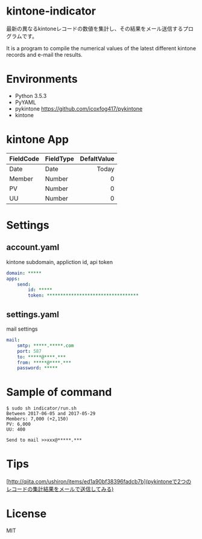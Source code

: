 # kintone-indicator

最新の異なるkintoneレコードの数値を集計し、その結果をメール送信するプログラムです。

It is a program to compile the numerical values of the latest different kintone records and e-mail the results.

# Environments

- Python 3.5.3
- PyYAML
- pykintone https://github.com/icoxfog417/pykintone
- kintone

# kintone App

| FieldCode       | FieldType       | DefaltValue          |
|:----------------|:----------------|---------------------:|
| Date            | Date            |                Today |
| Member          | Number          |                    0 |
| PV              | Number          |                    0 |
| UU              | Number          |                    0 |

# Settings
## account.yaml
kintone subdomain, appliction id, api token

```yaml
domain: *****
apps:
    send:
        id: *****
        token: **********************************
```

## settings.yaml
mail settings

```yaml
mail:
    smtp: *****.*****.com
    port: 587 
    to: *****@****.***
    from: *****@****.***
    password: *****
```

# Sample of command

```less
$ sudo sh indicator/run.sh 
Between 2017-06-05 and 2017-05-29
Members: 7,000 (+2,150)
PV: 6,000
UU: 400

Send to mail >>xxx@*****.***
```
# Tips

[http://qiita.com/ushiron/items/ed1a90bf38396fadcb7b](pykintoneで2つのレコードの集計結果をメールで送信してみる)

# License

MIT

